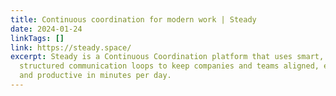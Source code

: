 ```yaml
---
title: Continuous coordination for modern work | Steady
date: 2024-01-24
linkTags: []
link: https://steady.space/
excerpt: Steady is a Continuous Coordination platform that uses smart,
  structured communication loops to keep companies and teams aligned, engaged,
  and productive in minutes per day.
---
```


